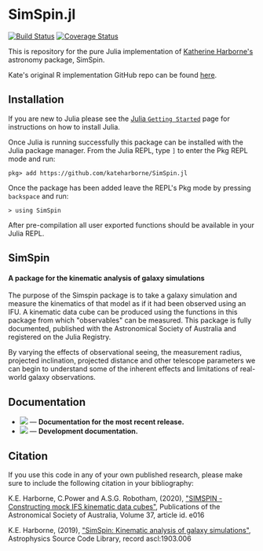 # SimSpin.jl

[![Build Status](https://travis-ci.com/kateharborne/SimSpin.jl.svg?branch=master)](https://travis-ci.com/kateharborne/SimSpin.jl) [![Coverage Status](https://coveralls.io/repos/github/kateharborne/SimSpin.jl/badge.svg?branch=master)](https://coveralls.io/github/kateharborne/SimSpin.jl?branch=master)

This is repository for the pure Julia implementation of [Katherine Harborne's](https://github.com/kateharborne) astronomy package, SimSpin.

Kate's original R implementation GitHub repo can be found [here](https://github.com/kateharborne/SimSpin).

## Installation

If you are new to Julia please see the [Julia `Getting Started`](https://docs.julialang.org/en/v1/manual/getting-started/) page for instructions on how to install Julia.

Once Julia is running successfully this package can be installed with the Julia package manager.
From the Julia REPL, type `]` to enter the Pkg REPL mode and run:

```
pkg> add https://github.com/kateharborne/SimSpin.jl
```

Once the package has been added leave the REPL's Pkg mode by pressing `backspace` and run:

```
> using SimSpin
```

After pre-compilation all user exported functions should be available in your Julia REPL.

## SimSpin
#### A package for the kinematic analysis of galaxy simulations

The purpose of the Simspin package is to take a galaxy simulation and measure the kinematics of that model as if it had been observed using an IFU. A kinematic data cube can be produced using the functions in this package from which "observables" can be measured. This package is fully documented, published with the Astronomical Society of Australia and registered on the Julia Registry.

By varying the effects of observational seeing, the measurement radius, projected inclination, projected distance and other telescope parameters we can begin to understand some of the inherent effects and limitations of real-world galaxy observations.

## Documentation

- [![](https://img.shields.io/badge/docs-stable-blue.svg)](https://kateharborne.github.io/SimSpin.jl/stable) &mdash; **Documentation for the most recent release.**
- [![](https://img.shields.io/badge/docs-latest-blue.svg)](https://kateharborne.github.io/SimSpin.jl/dev) &mdash; **Development documentation.**

## Citation
If you use this code in any of your own published research, please make sure to include the following citation in your bibliography:

K.E. Harborne, C.Power and A.S.G. Robotham, (2020), ["SIMSPIN - Constructing mock IFS kinematic data cubes"](https://ui.adsabs.harvard.edu/abs/2020PASA...37...16H/abstract), Publications of the Astronomical Society of Australia, Volume 37, article id. e016

K.E. Harborne, (2019), ["SimSpin: Kinematic analysis of galaxy simulations"](https://ui.adsabs.harvard.edu/abs/2019ascl.soft03006H/abstract), Astrophysics Source Code Library, record ascl:1903.006
